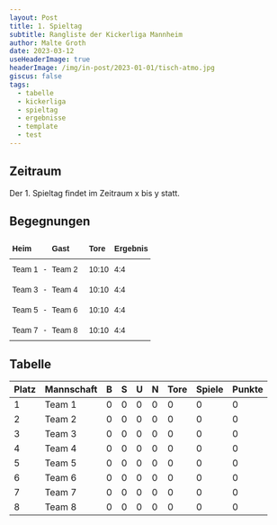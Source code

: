 ```yaml
---
layout: Post
title: 1. Spieltag 
subtitle: Rangliste der Kickerliga Mannheim
author: Malte Groth
date: 2023-03-12
useHeaderImage: true
headerImage: /img/in-post/2023-01-01/tisch-atmo.jpg
giscus: false
tags:
  - tabelle
  - kickerliga
  - spieltag
  - ergebnisse
  - template
  - test
---
```

## Zeitraum

Der 1. Spieltag findet im Zeitraum x bis y statt.

## Begegnungen

<style type="text/css">
.tg  {border-collapse:collapse;border-spacing:0;border:none;}
.tg td{border-color:black;border-style:solid;border-width:0px;font-family:Arial, sans-serif;font-size:14px;
  overflow:hidden;padding:10px 5px;word-break:normal;}
.tg th{border-color:black;border-style:solid;border-width:0px;font-family:Arial, sans-serif;font-size:14px;
  font-weight:normal;overflow:hidden;padding:10px 5px;word-break:normal;}
.tg .tg-mcqj{border-color:#000000;font-weight:bold;text-align:left;vertical-align:top}
.tg .tg-73oq{border-color:#000000;text-align:left;vertical-align:top}
</style>
<table class="tg">
<thead>
  <tr>
    <th class="tg-mcqj">Heim</th>
    <th class="tg-mcqj"></th>
    <th class="tg-mcqj">Gast</th>
    <th class="tg-mcqj"></th>
    <th class="tg-mcqj">Tore</th>
    <th class="tg-mcqj">Ergebnis</th>
  </tr>
</thead>
<tbody>
  <tr>
    <td class="tg-73oq">Team 1</td>
    <td class="tg-73oq">-</td>
    <td class="tg-73oq">Team 2</td>
    <td class="tg-73oq"></td>
    <td class="tg-73oq">10:10</td>
    <td class="tg-73oq">4:4</td>
  </tr>
  <tr>
    <td class="tg-73oq">Team 3</td>
    <td class="tg-73oq">-</td>
    <td class="tg-73oq">Team 4</td>
    <td class="tg-73oq"></td>
    <td class="tg-73oq">10:10</td>
    <td class="tg-73oq">4:4</td>
  </tr>
  <tr>
    <td class="tg-73oq">Team 5</td>
    <td class="tg-73oq">-</td>
    <td class="tg-73oq">Team 6</td>
    <td class="tg-73oq"></td>
    <td class="tg-73oq">10:10</td>
    <td class="tg-73oq">4:4</td>
  </tr>
  <tr>
    <td class="tg-73oq">Team 7</td>
    <td class="tg-73oq">-</td>
    <td class="tg-73oq">Team 8</td>
    <td class="tg-73oq"></td>
    <td class="tg-73oq">10:10</td>
    <td class="tg-73oq">4:4</td>
  </tr>
</tbody>
</table>

## Tabelle

| **Platz** | **Mannschaft** | **B** | **S** | **U** | **N** | **Tore** | **Spiele** | **Punkte** |
|-----------|----------------|-------|-------|-------|-------|----------|------------|------------|
| 1         | Team 1         |     0 |     0 |     0 |     0 |        0 |          0 |          0 |
| 2         | Team 2         |     0 |     0 |     0 |     0 |        0 |          0 |          0 |
| 3         | Team 3         |     0 |     0 |     0 |     0 |        0 |          0 |          0 |
| 4         | Team 4         |     0 |     0 |     0 |     0 |        0 |          0 |          0 |
| 5         | Team 5         |     0 |     0 |     0 |     0 |        0 |          0 |          0 |
| 6         | Team 6         |     0 |     0 |     0 |     0 |        0 |          0 |          0 |
| 7         | Team 7         |     0 |     0 |     0 |     0 |        0 |          0 |          0 |
| 8         | Team 8         |     0 |     0 |     0 |     0 |        0 |          0 |          0 |
